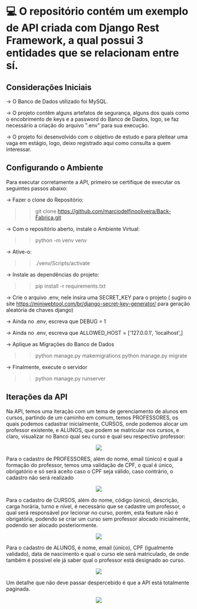 # :computer: O repositório contém um exemplo de API criada com Django Rest Framework, a qual possui 3 entidades que se relacionam entre sí.

<h2 align="left">Considerações Iniciais</h2>

-> O Banco de Dados utilizado foi MySQL.

-> O projeto contêm alguns artefatos de segurança, alguns dos quais como o encobrimento de keys e a password do Banco de Dados, logo, se faz necessário a criação do arquivo ".env" para sua execução.

-> O projeto foi desenvolvido com o objetivo de estudo e para pleitear uma vaga em estágio, logo, deixo registrado aqui como consulta a quem interessar.

<h2 align="left">Configurando o Ambiente</h2>

Para executar corretamente a API, primeiro se certifique de executar os seguintes passos abaixo:

-> Fazer o clone do Repositório:

>> git clone https://github.com/marciodelfinooliveira/Back-Fabrica.git
>>

-> Com o repositório aberto, instale o Ambiente Virtual:

>> python -m venv venv
>>

-> Ative-o:

>> ./venv/Scripts/activate
>>

-> Instale as dependências do projeto:

>> pip install -r requirements.txt
>>

-> Crie o arquivo .env, nele insira uma  SECRET_KEY para o projeto ( sugiro o site https://miniwebtool.com/br/django-secret-key-generator/ para geração aleatória de chaves django)

-> Ainda no .env, escreva que DEBUG = 1

-> Ainda no .env, escreva que ALLOWED_HOST = ['127.0.0.1', 'localhost',]

-> Aplique as Migrações do Banco de Dados

>> python manage.py makemigrations
>> python manage.py migrate
>>

-> Finalmente, execute o servidor

>> python manage.py runserver
>>

<h2 align="left">Iterações da API</h2>

Na API, temos uma iteração com um tema de gerenciamento de alunos em cursos, partindo de um caminho em comum, temos PROFESSORES, os quais podemos cadastrar inicialmente, CURSOS, onde podemos alocar um professor existente, e ALUNOS, que podem se matricular nos cursos, e claro, visualizar no Banco qual seu curso e qual seu respectivo professor: 

<p align="center">
  <img src="https://github.com/marciodelfinooliveira/Back-Fabrica/assets/141946311/c8c95199-04b4-4fbf-9063-cd4d04c156d2" />
</p>

Para o cadastro de PROFESSORES, além do nome, email (único) e qual a formação do professor, temos uma validação de CPF, o qual é único, obrigatório e só será aceito caso o CPF seja válido, caso contrário, o cadastro não será realizado

<p align="center">
  <img src="https://github.com/marciodelfinooliveira/Back-Fabrica/assets/141946311/869fe4f9-d290-4557-8bb6-f462e3465ac7" />
</p>

Para o cadastro de CURSOS, além do nome, código (único), descrição, carga horária, turno e nível, é necessário que se cadastre um professor, o qual será responsável por lecionar no curso, porém, esta feature não é obrigatória, podendo se criar um curso sem professor alocado inicialmente, podendo ser alocado posteriormente.

<p align="center">
  <img src="https://github.com/marciodelfinooliveira/Back-Fabrica/assets/141946311/143a94f8-7875-4d80-a93e-3ac104088803" />
</p>

Para o cadastro de ALUNOS, é nome, email (único), CPF (igualmente validado), data de nascimento e qual o curso ele será matriculado, de onde também é possível ele já saber qual o professor está designado ao curso.

<p align="center">
  <img src="https://github.com/marciodelfinooliveira/Back-Fabrica/assets/141946311/59a3f85e-8d99-4205-90fb-b9904098bc61" />
</p>

Um detalhe que não deve passar despercebido é que a API está totalmente paginada.

<p align="center">
  <img src="https://github.com/marciodelfinooliveira/Back-Fabrica/assets/141946311/d78cac78-55ee-4630-9f29-599583f3104d" />
</p>